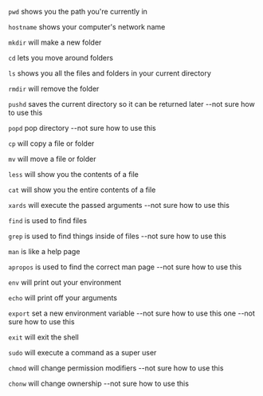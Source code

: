 `pwd` shows you the path you're currently in

`hostname` shows your computer's network name

`mkdir` will make a new folder 

`cd` lets you move around folders

`ls` shows you all the files and folders in your current directory 

`rmdir` will remove the folder

`pushd` saves the current directory so it can be returned later --not sure how to use this

`popd` pop directory --not sure how to use this

`cp` will copy a file or folder

`mv` will move a file or folder 

`less` will show you the contents of a file

`cat` will show you the entire contents of a file

`xards` will execute the passed arguments --not sure how to use this

`find` is used to find files

`grep` is used to find things inside of files --not sure how to use this

`man` is like a help page

`apropos` is used to find the correct man page --not sure how to use this

`env` will print out your environment

`echo` will print off your arguments

`export` set a new environment variable --not sure how to use this one --not sure how to use this

`exit` will exit the shell 

`sudo` will execute a command as a super user

`chmod` will change permission modifiers --not sure how to use this

`chonw` will change ownership --not sure how to use this



